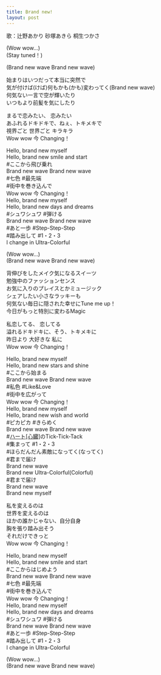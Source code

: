 ```yaml
---
title: Brand new!
layout: post
---
```

歌：<a class="akari">辻野あかり</a> <a class="akira">砂塚あきら</a> <a class="tsukasa">桐生つかさ</a>

<p>(Wow wow...)<br />
(Stay tuned！)</p>

<p>(Brand new wave Brand new wave)</p>

<p><a class="akari">始まりはいつだって本当に突然で</a><br />
<a class="akira">気が付けば</a>(けば)<a class="akira">何もかも</a>(かも)<a class="akira">変わってく</a>(Brand new wave)<br />
<a class="tsukasa">何気ない一言で空が輝いたり</a><br />
<a class="akari">いつもより前髪を気にしたり</a></p>

<p><a class="akari">まるで恋みたい、</a> <a class="akira">恋みたい</a><br />
<a class="tsukasa">あふれるドキドキで、ねぇ、トキメキで</a><br />
<a class="akari">視界ごと</a> <a class="akira">世界ごと</a> <a class="tsukasa">キラキラ</a><br />
Wow wow 今 Changing！</p>

<p>Hello, brand new myself<br />
Hello, brand new smile and start<br />
#ここから飛び乗れ<br />
Brand new wave Brand new wave<br />
<a class="akira">#七色 #最先端</a><br />
<a class="tsukasa">#街中を巻き込んで</a><br />
<a class="akari">Wow wow 今</a> Changing！<br />
Hello, brand new myself<br />
Hello, brand new days and dreams<br />
<a class="akira">#シュワシュワ #弾ける</a><br />
Brand new wave Brand new wave<br />
<a class="tsukasa">#あと一歩 #Step-Step-Step</a><br />
<a class="akari">#踏み出して #1・2・3</a><br />
I change in Ultra-Colorful</p>

<p>(Wow wow...)<br />
(Brand new wave Brand new wave)</p>

<p><a class="akari">背伸びをしたメイク気になるスイーツ<br />
勉強中のファッションセンス</a><br />
<a class="akira">お気に入りのプレイスとかミュージック<br />
シェアしたい小さなラッキーも</a><br />
<a class="tsukasa">何気ない毎日に隠された幸せにTune me up！<br />
今日がもっと特別に変わるMagic</a></p>

<p><a class="akira">私恋してる、</a> <a class="tsukasa">恋してる</a><br />
<a class="akari">溢れるドキドキに、そう、トキメキに</a><br />
<a class="akira">昨日より</a> <a class="tsukasa">大好きな</a> <a class="akari">私に</a><br />
Wow wow 今 Changing！</p>

<p>Hello, brand new myself<br />
Hello, brand new stars and shine<br />
<a class="tsukasa">#ここから始まる</a><br />
Brand new wave Brand new wave<br />
<a class="akari">#私色 #Like&Love</a><br />
<a class="akira">#街中を広がって</a><br />
Wow wow 今 Changing！<br />
Hello, brand new myself<br />
Hello, brand new wish and world<br />
<a class="tsukasa">#ピカピカ #きらめく</a><br />
Brand new wave Brand new wave<br />
<a class="akira">#<u>ハート[心臓]</u>のTick-Tick-Tack</a><br />
<a class="tsukasa">#集まって #1・2・3</a><br />
<a class="akari">#ほらだんだん素敵になってく</a>(なってく)<br />
<a class="akira">#君まで届け<br />
Brand new wave<br />
Brand new Ultra-Colorful</a>(Colorful)<br />
<a class="tsukasa">#君まで届け<br />
Brand new wave<br />
Brand new myself</a></p>

<p><a class="akari">私を変えるのは</a><br />
<a class="akira">世界を変えるのは</a><br />
<a class="tsukasa">ほかの誰かじゃない、自分自身</a><br />
<a class="akari">胸を張り踏み出そう</a><br />
<a class="akira">それだけできっと</a><br />
<a class="tsukasa">Wow wow 今</a> Changing！</p>

<p>Hello, brand new myself<br />
Hello, brand new smile and start<br />
<a class="akari">#ここからはじめよう<br />
Brand new wave Brand new wave</a><br />
<a class="akira">#七色 #最先端</a><br />
<a class="tsukasa">#街中を巻き込んで</a><br />
Wow wow 今 Changing！<br />
Hello, brand new myself<br />
Hello, brand new days and dreams<br />
#シュワシュワ #弾ける<br />
Brand new wave Brand new wave<br />
#あと一歩 #Step-Step-Step<br />
#踏み出して #1・2・3<br />
I change in Ultra-Colorful</p>

<p>(Wow wow...)<br />
(Brand new wave Brand new wave)</p>